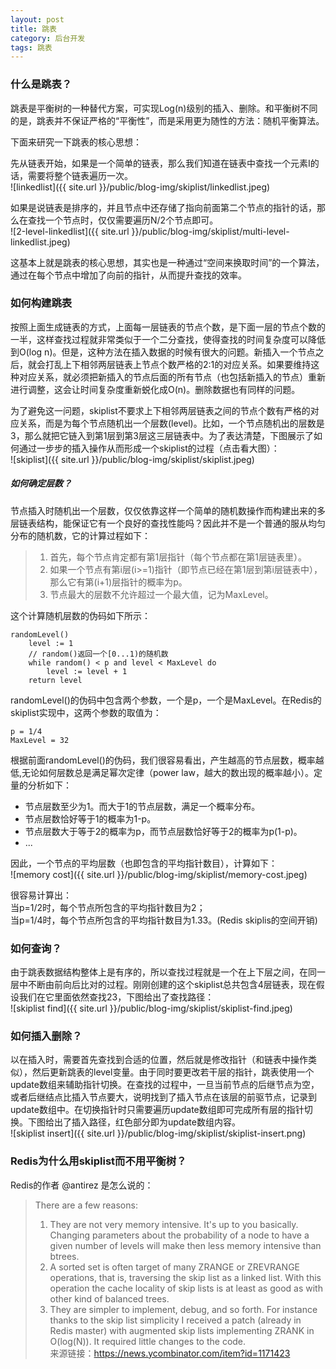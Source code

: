 ```yaml
---
layout: post
title: 跳表
category: 后台开发
tags: 跳表
---
```

### 什么是跳表？
跳表是平衡树的一种替代方案，可实现Log(n)级别的插入、删除。和平衡树不同的是，跳表并不保证严格的“平衡性”，而是采用更为随性的方法：随机平衡算法。

下面来研究一下跳表的核心思想：

先从链表开始，如果是一个简单的链表，那么我们知道在链表中查找一个元素I的话，需要将整个链表遍历一次。                
 ![linkedlist]({{ site.url }}/public/blog-img/skiplist/linkedlist.jpeg)

如果是说链表是排序的，并且节点中还存储了指向前面第二个节点的指针的话，那么在查找一个节点时，仅仅需要遍历N/2个节点即可。        
 ![2-level-linkedlist]({{ site.url }}/public/blog-img/skiplist/multi-level-linkedlist.jpeg)

这基本上就是跳表的核心思想，其实也是一种通过“空间来换取时间”的一个算法，通过在每个节点中增加了向前的指针，从而提升查找的效率。

### 如何构建跳表
按照上面生成链表的方式，上面每一层链表的节点个数，是下面一层的节点个数的一半，这样查找过程就非常类似于一个二分查找，使得查找的时间复杂度可以降低到O(log n)。但是，这种方法在插入数据的时候有很大的问题。新插入一个节点之后，就会打乱上下相邻两层链表上节点个数严格的2:1的对应关系。如果要维持这种对应关系，就必须把新插入的节点后面的所有节点（也包括新插入的节点）重新进行调整，这会让时间复杂度重新蜕化成O(n)。删除数据也有同样的问题。


为了避免这一问题，skiplist不要求上下相邻两层链表之间的节点个数有严格的对应关系，而是为每个节点随机出一个层数(level)。比如，一个节点随机出的层数是3，那么就把它链入到第1层到第3层这三层链表中。为了表达清楚，下图展示了如何通过一步步的插入操作从而形成一个skiplist的过程（点击看大图）：        
![skiplist]({{ site.url }}/public/blog-img/skiplist/skiplist.jpeg)


##### 如何确定层数？
节点插入时随机出一个层数，仅仅依靠这样一个简单的随机数操作而构建出来的多层链表结构，能保证它有一个良好的查找性能吗？因此并不是一个普通的服从均匀分布的随机数，它的计算过程如下：
> 1. 首先，每个节点肯定都有第1层指针（每个节点都在第1层链表里）。      
> 2. 如果一个节点有第i层(i>=1)指针（即节点已经在第1层到第i层链表中），那么它有第(i+1)层指针的概率为p。
> 3. 节点最大的层数不允许超过一个最大值，记为MaxLevel。

这个计算随机层数的伪码如下所示：

```
randomLevel()
    level := 1
    // random()返回一个[0...1)的随机数
    while random() < p and level < MaxLevel do
        level := level + 1
    return level
```

randomLevel()的伪码中包含两个参数，一个是p，一个是MaxLevel。在Redis的skiplist实现中，这两个参数的取值为：

```
p = 1/4
MaxLevel = 32
```
根据前面randomLevel()的伪码，我们很容易看出，产生越高的节点层数，概率越低,无论如何层数总是满足幂次定律（power law，越大的数出现的概率越小）。定量的分析如下：

- 节点层数至少为1。而大于1的节点层数，满足一个概率分布。
- 节点层数恰好等于1的概率为1-p。
- 节点层数大于等于2的概率为p，而节点层数恰好等于2的概率为p(1-p)。
- ...

因此，一个节点的平均层数（也即包含的平均指针数目），计算如下：              
![memory cost]({{ site.url }}/public/blog-img/skiplist/memory-cost.jpeg)

很容易计算出：   
当p=1/2时，每个节点所包含的平均指针数目为2；    
当p=1/4时，每个节点所包含的平均指针数目为1.33。(Redis skiplis的空间开销)


### 如何查询？
由于跳表数据结构整体上是有序的，所以查找过程就是一个在上下层之间，在同一层中不断由前向后比对的过程。刚刚创建的这个skiplist总共包含4层链表，现在假设我们在它里面依然查找23，下图给出了查找路径：            
![skiplist find]({{ site.url }}/public/blog-img/skiplist/skiplist-find.jpeg)

### 如何插入删除？
以在插入时，需要首先查找到合适的位置，然后就是修改指针（和链表中操作类似），然后更新跳表的level变量。由于同时要更改若干层的指针，跳表使用一个update数组来辅助指针切换。在查找的过程中，一旦当前节点的后继节点为空，或者后继结点比插入节点要大，说明找到了插入节点在该层的前驱节点，记录到update数组中。在切换指针时只需要遍历update数组即可完成所有层的指针切换。下图给出了插入路径，红色部分即为update数组内容。        
![skiplist insert]({{ site.url }}/public/blog-img/skiplist/skiplist-insert.png)


### Redis为什么用skiplist而不用平衡树？
Redis的作者 @antirez 是怎么说的：
> There are a few reasons:
> 1) They are not very memory intensive. It's up to you basically. Changing parameters about the probability of a node to have a given number of levels will make then less memory intensive than btrees.
> 2) A sorted set is often target of many ZRANGE or ZREVRANGE operations, that is, traversing the skip list as a linked list. With this operation the cache locality of skip lists is at least as good as with other kind of balanced trees.
> 3) They are simpler to implement, debug, and so forth. For instance thanks to the skip list simplicity I received a patch (already in Redis master) with augmented skip lists implementing ZRANK in O(log(N)). It required little changes to the code.          
来源链接：https://news.ycombinator.com/item?id=1171423